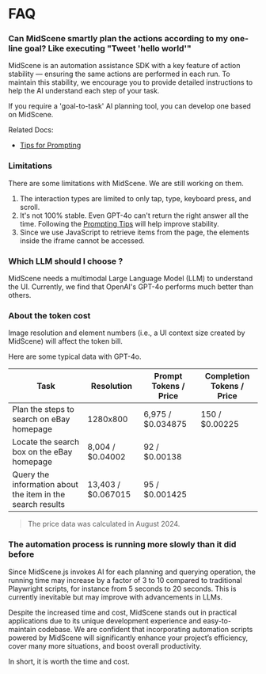 # FAQ

### Can MidScene smartly plan the actions according to my one-line goal? Like executing "Tweet 'hello world'"

MidScene is an automation assistance SDK with a key feature of action stability — ensuring the same actions are performed in each run. To maintain this stability, we encourage you to provide detailed instructions to help the AI understand each step of your task.

If you require a 'goal-to-task' AI planning tool, you can develop one based on MidScene.

Related Docs:
* [Tips for Prompting](./prompting-tips.html)

### Limitations

There are some limitations with MidScene. We are still working on them.

1. The interaction types are limited to only tap, type, keyboard press, and scroll.
2. It's not 100% stable. Even GPT-4o can't return the right answer all the time. Following the [Prompting Tips](./prompting-tips) will help improve stability.
3. Since we use JavaScript to retrieve items from the page, the elements inside the iframe cannot be accessed.

### Which LLM should I choose ?

MidScene needs a multimodal Large Language Model (LLM) to understand the UI. Currently, we find that OpenAI's  GPT-4o performs much better than others.

### About the token cost

Image resolution and element numbers (i.e., a UI context size created by MidScene) will affect the token bill.

Here are some typical data with GPT-4o.

|Task | Resolution | Prompt Tokens / Price | Completion Tokens / Price |
|-----|------------|--------------|---------------|
|Plan the steps to search on eBay homepage| 1280x800| 6,975 / $0.034875 |150 / $0.00225|
|Locate the search box on the eBay homepage| 8,004 / $0.04002 | 92 / $0.00138|
|Query the information about the item in the search results| 13,403 / $0.067015 | 95 / $0.001425|

> The price data was calculated in August 2024.

### The automation process is running more slowly than it did before

Since MidScene.js invokes AI for each planning and querying operation, the running time may increase by a factor of 3 to 10 compared to traditional Playwright scripts, for instance from 5 seconds to 20 seconds. This is currently inevitable but may improve with advancements in LLMs.

Despite the increased time and cost, MidScene stands out in practical applications due to its unique development experience and easy-to-maintain codebase. We are confident that incorporating automation scripts powered by MidScene will significantly enhance your project’s efficiency, cover many more situations, and boost overall productivity.

In short, it is worth the time and cost.
